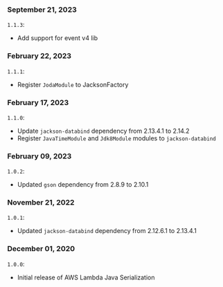 ### September 21, 2023
`1.1.3`:
- Add support for event v4 lib

### February 22, 2023
`1.1.1`:
- Register `JodaModule` to JacksonFactory

### February 17, 2023
`1.1.0`:
- Update `jackson-databind` dependency from 2.13.4.1 to 2.14.2
- Register `JavaTimeModule` and `Jdk8Module` modules to `jackson-databind`

### February 09, 2023
`1.0.2`:
- Updated `gson` dependency from 2.8.9 to 2.10.1

### November 21, 2022
`1.0.1`:
- Updated `jackson-databind` dependency from 2.12.6.1 to 2.13.4.1

### December 01, 2020
`1.0.0`:
- Initial release of AWS Lambda Java Serialization